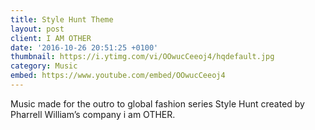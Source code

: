 ```yaml
---
title: Style Hunt Theme
layout: post
client: I AM OTHER
date: '2016-10-26 20:51:25 +0100'
thumbnail: https://i.ytimg.com/vi/OOwucCeeoj4/hqdefault.jpg
category: Music
embed: https://www.youtube.com/embed/OOwucCeeoj4
---
```


Music made for the outro to global fashion series Style Hunt created by Pharrell William’s company i am OTHER.
